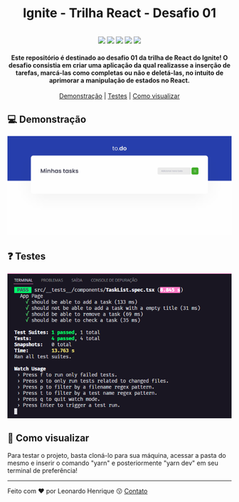 <h1 align="center">
  Ignite - Trilha React - Desafio 01
</h1>

<p align="center">
  <br>
  <img src="https://img.shields.io/github/languages/top/leohpc/desafio-01-ignite-react">
  <img src="https://img.shields.io/github/issues/leohpc/desafio-01-ignite-react">
  <img src="https://img.shields.io/github/forks/leohpc/desafio-01-ignite-react">
  <img src="https://img.shields.io/github/stars/leohpc/desafio-01-ignite-react">
  <img src="https://img.shields.io/static/v1?label=license&message=MIT&color=E51C44">
</p>

<h4 align="center">
  Este repositório é destinado ao desafio 01 da trilha de React do Ignite! O desafio consistia em criar uma aplicação da qual realizasse a inserção de tarefas, marcá-las como completas ou não e deletá-las, no intuito de aprimorar a manipulação de estados no React.
</h4>

<p align="center">
  <a href="#computer-demonstração">Demonstração</a> | <a href="#question-testes">Testes</a> | <a href="#iphone-como-visualizar">Como visualizar</a>
</p>
  
## :computer: Demonstração

<div align="center">
  <img src="https://github.com/LeoHPC/desafio-01-ignite-react/blob/main/demos/challenge-01-demo.gif">
</div>

## :question: Testes

<div align="center">
  <img src="https://github.com/LeoHPC/desafio-01-ignite-react/blob/main/demos/challeng-01-tests.png" />
</div>

## :iphone: Como visualizar

<p>Para testar o projeto, basta cloná-lo para sua máquina, acessar a pasta do mesmo e inserir o comando "yarn" e posteriormente "yarn dev" em seu terminal de preferência!</p>

---

Feito com ❤ por Leonardo Henrique :kissing: [Contato](https://www.linkedin.com/in/leonardo-henrique-33a3ab210)
